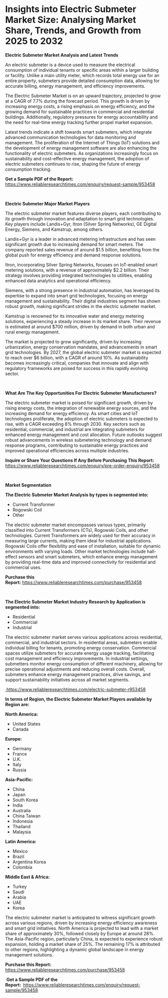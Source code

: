 <p><h1>Insights into Electric Submeter Market Size: Analysing Market Share, Trends, and Growth from 2025 to 2032</h1></p><p><strong>Electric Submeter Market Analysis and Latest Trends</strong></p>
<p><p>An electric submeter is a device used to measure the electrical consumption of individual tenants or specific areas within a larger building or facility. Unlike a main utility meter, which records total energy use for an entire property, submeters provide detailed consumption data, allowing for accurate billing, energy management, and efficiency improvements.</p><p>The Electric Submeter Market is on an upward trajectory, projected to grow at a CAGR of 7.7% during the forecast period. This growth is driven by increasing energy costs, a rising emphasis on energy efficiency, and the growing demand for sustainable practices in commercial and residential buildings. Additionally, regulatory pressures for energy accountability and the need for real-time energy tracking further propel market expansion.</p><p>Latest trends indicate a shift towards smart submeters, which integrate advanced communication technologies for data monitoring and management. The proliferation of the Internet of Things (IoT) solutions and the development of energy management software are also enhancing the functionality of electric submeters. As organizations increasingly focus on sustainability and cost-effective energy management, the adoption of electric submeters continues to rise, shaping the future of energy consumption tracking.</p></p>
<p><strong>Get a Sample PDF of the Report:&nbsp;</strong> <a href="https://www.reliableresearchtimes.com/enquiry/request-sample/953458?utm_campaign=2646&utm_medium=2&utm_source=Github&utm_content=ia&utm_term=18042025&utm_id=electric-submeter">https://www.reliableresearchtimes.com/enquiry/request-sample/953458</a></p>
<p>&nbsp;</p>
<p><strong>Electric Submeter Major Market Players</strong></p>
<p><p>The electric submeter market features diverse players, each contributing to its growth through innovation and adaptation to smart grid technologies. Key players include Landis+Gyr, Itron (Silver Spring Networks), GE Digital Energy, Siemens, and Kamstrup, among others.</p><p>Landis+Gyr is a leader in advanced metering infrastructure and has seen significant growth due to increasing demand for smart meters. The company reported sales revenue of around $1.5 billion, benefiting from the global push for energy efficiency and demand response solutions.</p><p>Itron, incorporating Silver Spring Networks, focuses on IoT-enabled smart metering solutions, with a revenue of approximately $2.2 billion. Their strategy involves providing integrated technologies to utilities, enabling enhanced data analytics and operational efficiency.</p><p>Siemens, with a strong presence in industrial automation, has leveraged its expertise to expand into smart grid technologies, focusing on energy management and sustainability. Their digital industries segment has shown robust growth, making significant strides in the electric submeter market.</p><p>Kamstrup is renowned for its innovative water and energy metering solutions, experiencing a steady increase in its market share. Their revenue is estimated at around $700 million, driven by demand in both urban and rural energy management.</p><p>The market is projected to grow significantly, driven by increasing urbanization, energy conservation mandates, and advancements in smart grid technologies. By 2027, the global electric submeter market is expected to reach over $6 billion, with a CAGR of around 10%. As sustainability becomes increasingly critical, companies that innovate and align with regulatory frameworks are poised for success in this rapidly evolving sector.</p></p>
<p>&nbsp;</p>
<p><strong>What Are The Key Opportunities For Electric Submeter Manufacturers?</strong></p>
<p><p>The electric submeter market is poised for significant growth, driven by rising energy costs, the integration of renewable energy sources, and the increasing demand for energy efficiency. As smart cities and IoT technologies proliferate, the adoption of electric submeters is expected to rise, with a CAGR exceeding 8% through 2030. Key sectors such as residential, commercial, and industrial are integrating submeters for enhanced energy management and cost allocation. Future outlooks suggest robust advancements in wireless submetering technology and demand response programs, contributing to sustainable energy practices and improved operational efficiencies across multiple industries.</p></p>
<p><strong>Inquire or Share Your Questions If Any Before Purchasing This Report:</strong> <a href="https://www.reliableresearchtimes.com/enquiry/pre-order-enquiry/953458?utm_campaign=2646&utm_medium=2&utm_source=Github&utm_content=ia&utm_term=18042025&utm_id=electric-submeter">https://www.reliableresearchtimes.com/enquiry/pre-order-enquiry/953458</a></p>
<p>&nbsp;</p>
<p><strong>Market Segmentation</strong></p>
<p><strong>The Electric Submeter Market Analysis by types is segmented into:</strong></p>
<p><ul><li>Current Transformer</li><li>Rogowski Coil</li><li>Other</li></ul></p>
<p><p>The electric submeter market encompasses various types, primarily classified into Current Transformers (CTs), Rogowski Coils, and other technologies. Current Transformers are widely used for their accuracy in measuring large currents, making them ideal for industrial applications. Rogowski Coils offer flexibility and ease of installation, suitable for dynamic environments with varying loads. Other market technologies include hall-effect sensors and smart submeters, which enhance energy management by providing real-time data and improved connectivity for residential and commercial uses.</p></p>
<p><strong>Purchase this Report:&nbsp;</strong><a href="https://www.reliableresearchtimes.com/purchase/953458?utm_campaign=2646&utm_medium=2&utm_source=Github&utm_content=ia&utm_term=18042025&utm_id=electric-submeter">https://www.reliableresearchtimes.com/purchase/953458</a></p>
<p>&nbsp;</p>
<p><strong>The Electric Submeter Market Industry Research by Application is segmented into:</strong></p>
<p><ul><li>Residential</li><li>Commercial</li><li>Industrial</li></ul></p>
<p><p>The electric submeter market serves various applications across residential, commercial, and industrial sectors. In residential areas, submeters enable individual billing for tenants, promoting energy conservation. Commercial spaces utilize submeters for accurate energy usage tracking, facilitating cost management and efficiency improvements. In industrial settings, submetters monitor energy consumption of different machinery, allowing for precise operational adjustments and reducing overall costs. Overall, submeters enhance energy management practices, drive savings, and support sustainability initiatives across all market segments.</p></p>
<p><a href="https://www.reliableresearchtimes.com/electric-submeter-r953458?utm_campaign=2646&utm_medium=2&utm_source=Github&utm_content=ia&utm_term=18042025&utm_id=electric-submeter">&nbsp;https://www.reliableresearchtimes.com/electric-submeter-r953458</a></p>
<p><strong>In terms of Region, the Electric Submeter Market Players available by Region are:</strong></p>
<p>
    <p> <strong> North America: </strong>
        <ul>
            <li>United States</li>
            <li>Canada</li>
        </ul>
        </p> 
    <p> <strong> Europe: </strong>
        <ul>
            <li>Germany</li>
            <li>France</li>
            <li>U.K.</li>
            <li>Italy</li>
            <li>Russia</li>
        </ul>
        </p> 
    <p> <strong> Asia-Pacific: </strong>
        <ul>
            <li>China</li>
            <li>Japan</li>
            <li>South Korea</li>
            <li>India</li>
            <li>Australia</li>
            <li>China Taiwan</li>
            <li>Indonesia</li>
            <li>Thailand</li>
            <li>Malaysia</li>
        </ul>
        </p> 
    <p> <strong> Latin America: </strong>
        <ul>
            <li>Mexico</li>
            <li>Brazil</li>
            <li>Argentina Korea</li>
            <li>Colombia</li>
        </ul>
        </p> 
    <p> <strong> Middle East & Africa: </strong>
        <ul>
            <li>Turkey</li>
            <li>Saudi</li>
            <li>Arabia</li>
            <li>UAE</li>
            <li>Korea</li>
        </ul>
    </p>
    </p>
<p><p>The electric submeter market is anticipated to witness significant growth across various regions, driven by increasing energy efficiency awareness and smart grid initiatives. North America is projected to lead with a market share of approximately 30%, followed closely by Europe at around 28%. The Asia-Pacific region, particularly China, is expected to experience robust expansion, holding a market share of 25%. The remaining 17% is attributed to other regions, highlighting a dynamic global landscape in energy management solutions.</p></p>
<p><strong>Purchase this Report: </strong><a href="https://www.reliableresearchtimes.com/purchase/953458?utm_campaign=2646&utm_medium=2&utm_source=Github&utm_content=ia&utm_term=18042025&utm_id=electric-submeter">https://www.reliableresearchtimes.com/purchase/953458</a></p>
<p>&nbsp;<strong>Get a Sample PDF of the Report:&nbsp;&nbsp;</strong><a href="https://www.reliableresearchtimes.com/enquiry/request-sample/953458?utm_campaign=2646&utm_medium=2&utm_source=Github&utm_content=ia&utm_term=18042025&utm_id=electric-submeter">https://www.reliableresearchtimes.com/enquiry/request-sample/953458</a></p>
<p><strong></strong></p>
<p><p></p><p></p><p></p></p>